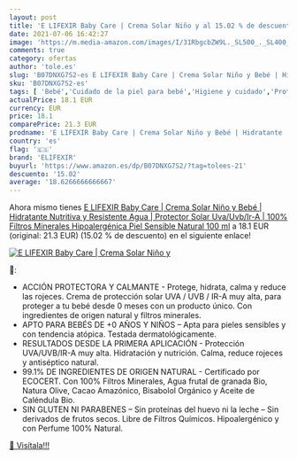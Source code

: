 ```yaml
---
layout: post
title: 'E LIFEXIR Baby Care | Crema Solar Niño y al 15.02 % de descuento'
date: 2021-07-06 16:42:27
image: 'https://m.media-amazon.com/images/I/31RbgcbZW9L._SL500_._SL400_.jpg'
comments: true
category: ofertas
author: 'tole.es'
slug: 'B07DNXG7S2-es E LIFEXIR Baby Care | Crema Solar Niño y Bebé | Hidratante...'
sku: 'B07DNXG7S2-es'
tags: [ 'Bebé','Cuidado de la piel para bebé','Higiene y cuidado','Protectores solares para bebé','bebé','elifexir', ]
actualPrice: 18.1 EUR
currency: EUR
price: 18.1
comparePrice: 21.3 EUR
prodname: 'E LIFEXIR Baby Care | Crema Solar Niño y Bebé | Hidratante  Nutritiva y Resistente Agua | Protector Solar Uva/Uvb/Ir-A | 100% Filtros Minerales  Hipoalergénica  Piel Sensible  Natural  100 ml'
country: 'es'
flag: '🇪🇸'
brand: 'ELIFEXIR'
buyurl: 'https://www.amazon.es/dp/B07DNXG7S2/?tag=tolees-21'
descuento: '15.02'
average: '18.6266666666667'
---
```


Ahora mismo tienes [E LIFEXIR Baby Care | Crema Solar Niño y Bebé | Hidratante  Nutritiva y Resistente Agua | Protector Solar Uva/Uvb/Ir-A | 100% Filtros Minerales  Hipoalergénica  Piel Sensible  Natural  100 ml](https://www.amazon.es/dp/B07DNXG7S2/?tag=tolees-21) a 18.1 EUR (original: 21.3 EUR) (15.02 %  de descuento) en el siguiente enlace!

[![E LIFEXIR Baby Care | Crema Solar Niño y](https://m.media-amazon.com/images/I/31RbgcbZW9L._SL500_._SL400_.jpg)](https://www.amazon.es/dp/B07DNXG7S2/?tag=tolees-21)

🔎:

- ACCIÓN PROTECTORA Y CALMANTE - Protege, hidrata, calma y reduce las rojeces. Crema de protección solar UVA / UVB / IR-A muy alta, para proteger a tu bebé desde 0 meses con un producto único. Con ingredientes de origen natural y filtros minerales.
- APTO PARA BEBÉS DE +0 AÑOS Y NIÑOS – Apta para pieles sensibles y con tendencia atópica. Testada dermatológicamente.
- RESULTADOS DESDE LA PRIMERA APLICACIÓN - Protección UVA/UVB/IR-A muy alta. Hidratación y nutrición. Calma, reduce rojeces y antiséptico natural.
- 99.1% DE INGREDIENTES DE ORIGEN NATURAL - Certificado por ECOCERT. Con 100% Filtros Minerales, Agua frutal de granada Bio, Natura Olive, Cacao Amazónico, Bisabolol Orgánico y Aceite de Caléndula Bio.
- SIN GLUTEN NI PARABENES – Sin proteínas del huevo ni la leche – Sin derivados de frutos secos. Libre de Filtros Químicos. Hipoalergénico y con Perfume 100% Natural.

[🛒 Visítala!!!](https://www.amazon.es/dp/B07DNXG7S2/?tag=tolees-21)
